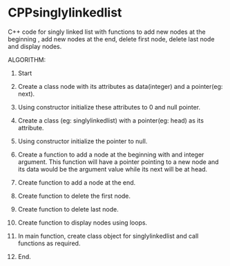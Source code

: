# CPPsinglylinkedlist
C++ code for singly linked list with functions to add new nodes at the beginning , add new nodes at the end, delete first node, delete last node and display nodes.

ALGORITHM:

1. Start

2. Create a class node with its attributes as data(integer) and a pointer(eg: next).

3. Using constructor initialize these attributes to 0 and null pointer.

4. Create a class (eg: singlylinkedlist) with a pointer(eg: head) as its attribute.

5. Using constructor initialize the pointer to null.

6. Create a function to add a node at the beginning with and integer argument. This function will have a pointer pointing to a new node and its data would be the argument value while its next will be at head.

7. Create function to add a node at the end.

8. Create function to delete the first node.

9. Create function to delete last node.

10. Create function to display nodes using loops.

11. In main function, create class object for singlylinkedlist and call functions as required.

12. End.
